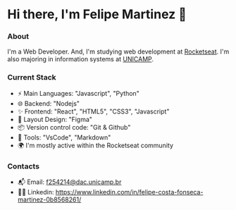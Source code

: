 
# Hi there, I'm Felipe Martinez 👋

### About
I'm a Web Developer. And, I'm studying web development at [Rocketseat](https://rocketseat.com.br/). I'm also majoring in information systems at [UNICAMP](https://www.unicamp.br/).

### Current Stack

- ⚡ Main Languages: "Javascript", "Python"
- 🌐 Backend: "Nodejs"
- ✨ Frontend: "React", "HTML5", "CSS3", "Javascript"
- 🎨 Layout Design: "Figma"
- 📦️ Version control code: "Git & Github"
- 🔨 Tools: "VsCode", "Markdown"
- 🌍 I'm mostly active within the Rocketseat community

### Contacts

- 📬 Email: f254214@dac.unicamp.br
- 🧑‍💻 Linkedin: https://www.linkedin.com/in/felipe-costa-fonseca-martinez-0b8568261/

